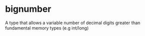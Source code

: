 # bignumber
A type that allows a variable number of decimal digits greater than fundamental memory types (e.g int/long)
